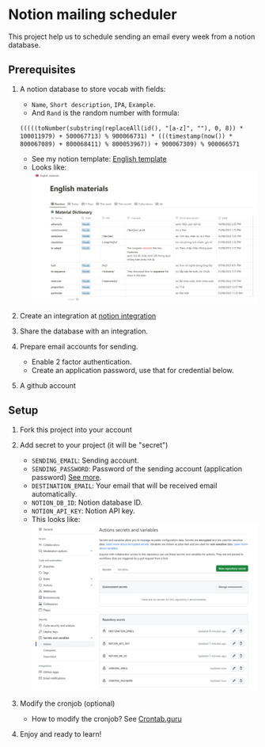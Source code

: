 # Notion mailing scheduler

This project help us to schedule sending an email every week from a notion database.

## Prerequisites

1. A notion database to store vocab with fields:
   - `Name`, `Short description`, `IPA`, `Example`.
   - And `Rand` is the random number with formula:
   ```
   (((((toNumber(substring(replaceAll(id(), "[a-z]", ""), 0, 8)) * 100011979) + 500067713) % 900066731) * (((timestamp(now()) * 800067089) + 800068411) % 800053967)) + 900067309) % 900066571
   ```
   - See my notion template: [English template](https://devgiangho.notion.site/English-template-6674b46733b744b8819d039c9df51913?pvs=4)
   - Looks like:
     ![](./images/database_demo.png)
2. Create an integration at [notion integration](https://www.notion.so/my-integrations)
3. Share the database with an integration.
4. Prepare email accounts for sending.

   - Enable 2 factor authentication.
   - Create an application password, use that for credential below.

5. A github account

## Setup

1. Fork this project into your account
2. Add secret to your project (it will be "secret")

   - `SENDING_EMAIL`: Sending account.
   - `SENDING_PASSWORD`: Password of the sending account (application password) [See more](https://support.google.com/accounts/answer/185833?hl=en).
   - `DESTINATION_EMAIL`: Your email that will be received email automatically.
   - `NOTION_DB_ID`: Notion database ID.
   - `NOTION_API_KEY`: Notion API key.
   - This looks like:
     ![](./images/secrets.png)

3. Modify the cronjob (optional)

   - How to modify the cronjob? See [Crontab.guru](https://crontab.guru/#*_*_*_*_*)

4. Enjoy and ready to learn!
